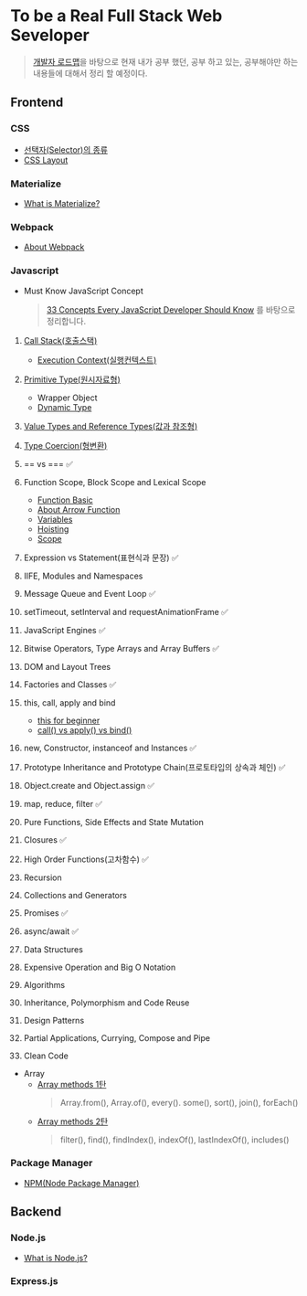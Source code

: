 # To be a Real Full Stack Web Seveloper

> [개발자 로드맵](https://github.com/kamranahmedse/developer-roadmap)을 바탕으로 현재 내가 공부 했던, 공부 하고 있는, 공부해야만 하는 내용들에 대해서 정리 할 예정이다.

## Frontend

### CSS

-   [선택자(Selector)의 종류](CSS/selector.md)
-   [CSS Layout](CSS/layout/layoutIntro.md)

### Materialize

-   [What is Materialize?](CSS/materialize/what_is_materialize.md)

### Webpack

-   [About Webpack](Webpack/webpack.md)

### Javascript

-   Must Know JavaScript Concept
    > [33 Concepts Every JavaScript Developer Should Know](https://github.com/jjanmo/33-js-concepts) 를 바탕으로 정리합니다.

1. [Call Stack(호출스택)](JavaScript/33Concepts/callstack.md)
    - [Execution Context(실행컨텍스트)](JavaScript/33Concepts/execution-context.md)
  
2. [Primitive Type(원시자료형)](JavaScript/33Concepts/primitivetype.md)

    - Wrapper Object
    - [Dynamic Type](JavaScript/33Concepts/dynamicType.md)
3. [Value Types and Reference Types(값과 참조형)](JavaScript/33Concepts/valueType-vs-referenceType.md)
4. [Type Coercion(형변환)](JavaScript/33Concepts/coercion.md)
5. == vs === ✅
6. Function Scope, Block Scope and Lexical Scope

    - [Function Basic](JavaScript/33Concepts/function_basic.md)
    - [About Arrow Function](JavaScript/33Concepts/arrowfunction.md)
    - [Variables](JavaScript/33Concepts/variables.md)
    - [Hoisting](JavaScript/33Concepts/hoisting.md)
    - [Scope](JavaScript/33Concepts/scope.md)

7. Expression vs Statement(표현식과 문장) ✅
8. IIFE, Modules and Namespaces
9.  Message Queue and Event Loop ✅
10. setTimeout, setInterval and requestAnimationFrame ✅
11. JavaScript Engines ✅
12. Bitwise Operators, Type Arrays and Array Buffers ✅
13. DOM and Layout Trees
14. Factories and Classes ✅
15. this, call, apply and bind
    - [this for beginner](JavaScript/33Concepts/this.md)
    - [call() vs apply() vs bind()](JavaScript/33Concepts/call_apply_bind.md)
16. new, Constructor, instanceof and Instances ✅
17. Prototype Inheritance and Prototype Chain(프로토타입의 상속과 체인) ✅
18. Object.create and Object.assign ✅
19. map, reduce, filter ✅
20. Pure Functions, Side Effects and State Mutation
21. Closures ✅
22. High Order Functions(고차함수) ✅
23. Recursion
24. Collections and Generators
25. Promises ✅
26. async/await ✅
27. Data Structures
28. Expensive Operation and Big O Notation
29. Algorithms
30. Inheritance, Polymorphism and Code Reuse
31. Design Patterns
32. Partial Applications, Currying, Compose and Pipe
33. Clean Code

-   Array
    -   [Array methods 1탄](JavaScript/Array/arrayMethod1.md)
        > Array.from(), Array.of(), every(). some(), sort(), join(), forEach()
    -   [Array methods 2탄](JavaScript/Array/arrayMethod2.md)
        > filter(), find(), findIndex(), indexOf(), lastIndexOf(), includes()

### Package Manager

-   [NPM(Node Package Manager)](PackageManager/NPM.md)

## Backend

### Node.js

-   [What is Node.js?](Node/what_is_node.md)

### Express.js
